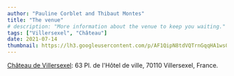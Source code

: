 ```yaml
---
author: "Pauline Corblet and Thibaut Montes"
title: "The venue"
# description: "More information about the venue to keep you waiting."
tags: ["Villersexel", "Château"]
date: 2021-07-14
thumbnail: https://lh3.googleusercontent.com/p/AF1QipN8tdVQTrnGqqHA1ws0feqY4c3jOSdomMInIqEa=s1360-w1360-h1020
---
```


[Château de Villersexel](https://www.villersexel.com/): 63 Pl. de l'Hôtel de ville, 70110 Villersexel, France.